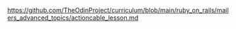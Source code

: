 https://github.com/TheOdinProject/curriculum/blob/main/ruby_on_rails/mailers_advanced_topics/actioncable_lesson.md